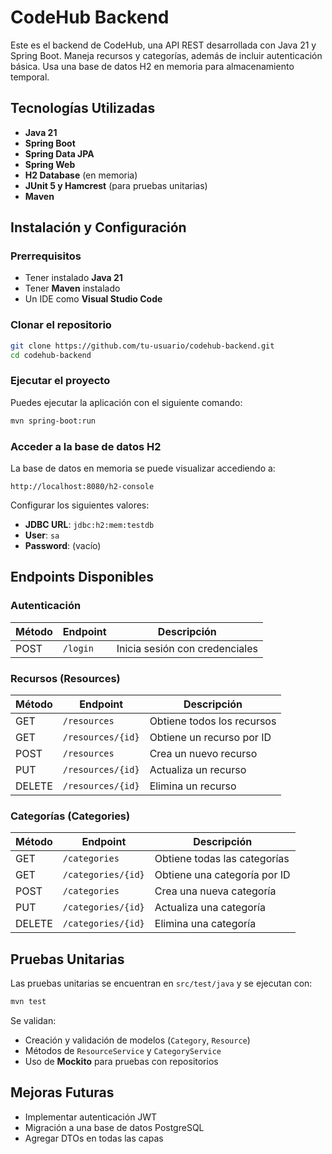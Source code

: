 # CodeHub Backend

Este es el backend de CodeHub, una API REST desarrollada con Java 21 y Spring Boot. Maneja recursos y categorías, además de incluir autenticación básica. Usa una base de datos H2 en memoria para almacenamiento temporal.

## Tecnologías Utilizadas

- **Java 21**
- **Spring Boot**
- **Spring Data JPA**
- **Spring Web**
- **H2 Database** (en memoria)
- **JUnit 5 y Hamcrest** (para pruebas unitarias)
- **Maven**

## Instalación y Configuración

### Prerrequisitos

- Tener instalado **Java 21**
- Tener **Maven** instalado
- Un IDE como **Visual Studio Code**

### Clonar el repositorio
```bash
git clone https://github.com/tu-usuario/codehub-backend.git
cd codehub-backend
```

### Ejecutar el proyecto

Puedes ejecutar la aplicación con el siguiente comando:
```bash
mvn spring-boot:run
```

### Acceder a la base de datos H2

La base de datos en memoria se puede visualizar accediendo a:
```
http://localhost:8080/h2-console
```
Configurar los siguientes valores:
- **JDBC URL**: `jdbc:h2:mem:testdb`
- **User**: `sa`
- **Password**: (vacío)

## Endpoints Disponibles

### Autenticación

| Método  | Endpoint  | Descripción |
|---------|----------|-------------|
| POST    | `/login` | Inicia sesión con credenciales | 

### Recursos (Resources)

| Método  | Endpoint             | Descripción |
|---------|----------------------|-------------|
| GET     | `/resources`         | Obtiene todos los recursos |
| GET     | `/resources/{id}`    | Obtiene un recurso por ID |
| POST    | `/resources`         | Crea un nuevo recurso |
| PUT     | `/resources/{id}`    | Actualiza un recurso |
| DELETE  | `/resources/{id}`    | Elimina un recurso |

### Categorías (Categories)

| Método  | Endpoint            | Descripción |
|---------|---------------------|-------------|
| GET     | `/categories`       | Obtiene todas las categorías |
| GET     | `/categories/{id}`  | Obtiene una categoría por ID |
| POST    | `/categories`       | Crea una nueva categoría |
| PUT     | `/categories/{id}`  | Actualiza una categoría |
| DELETE  | `/categories/{id}`  | Elimina una categoría |

## Pruebas Unitarias

Las pruebas unitarias se encuentran en `src/test/java` y se ejecutan con:
```bash
mvn test
```
Se validan:
- Creación y validación de modelos (`Category`, `Resource`)
- Métodos de `ResourceService` y `CategoryService`
- Uso de **Mockito** para pruebas con repositorios

## Mejoras Futuras

- Implementar autenticación JWT
- Migración a una base de datos PostgreSQL
- Agregar DTOs en todas las capas





